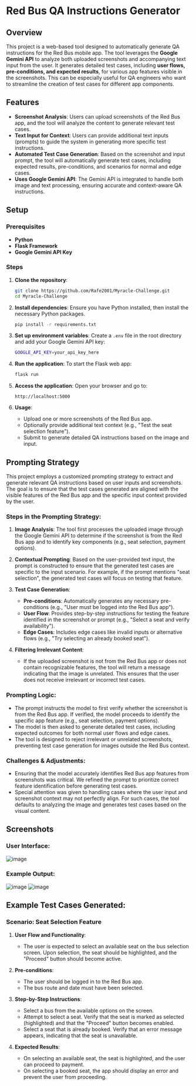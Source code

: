 # Red Bus QA Instructions Generator



## Overview
This project is a web-based tool designed to automatically generate QA instructions for the Red Bus mobile app. The tool leverages the **Google Gemini API** to analyze both uploaded screenshots and accompanying text input from the user. It generates detailed test cases, including **user flows, pre-conditions, and expected results**, for various app features visible in the screenshots. This can be especially useful for QA engineers who want to streamline the creation of test cases for different app components.

## Features
- **Screenshot Analysis**: Users can upload screenshots of the Red Bus app, and the tool will analyze the content to generate relevant test cases.
- **Text Input for Context**: Users can provide additional text inputs (prompts) to guide the system in generating more specific test instructions.
- **Automated Test Case Generation**: Based on the screenshot and input prompt, the tool will automatically generate test cases, including expected results, pre-conditions, and scenarios for normal and edge cases.
- **Uses Google Gemini API**: The Gemini API is integrated to handle both image and text processing, ensuring accurate and context-aware QA instructions.

## Setup

### Prerequisites
- **Python**
- **Flask Framework**
- **Google Gemini API Key**

### Steps
1. **Clone the repository**:
   ```bash
   git clone https://github.com/Rafe2001/Myracle-Challenge.git
   cd Myracle-Challenge
   ```

2. **Install dependencies**:
   Ensure you have Python installed, then install the necessary Python packages.
   ```bash
   pip install -r requirements.txt
   ```

3. **Set up environment variables**:
   Create a `.env` file in the root directory and add your Google Gemini API key:
   ```bash
   GOOGLE_API_KEY=your_api_key_here
   ```

4. **Run the application**:
   To start the Flask web app:
   ```bash
   flask run
   ```

5. **Access the application**:
   Open your browser and go to:
   ```
   http://localhost:5000
   ```

6. **Usage**:
   - Upload one or more screenshots of the Red Bus app.
   - Optionally provide additional text context (e.g., "Test the seat selection feature").
   - Submit to generate detailed QA instructions based on the image and input.

## Prompting Strategy
This project employs a customized prompting strategy to extract and generate relevant QA instructions based on user inputs and screenshots. The goal is to ensure that the test cases generated are aligned with the visible features of the Red Bus app and the specific input context provided by the user.

### Steps in the Prompting Strategy:
1. **Image Analysis**: The tool first processes the uploaded image through the Google Gemini API to determine if the screenshot is from the Red Bus app and to identify key components (e.g., seat selection, payment options).
   
2. **Contextual Prompting**: Based on the user-provided text input, the prompt is constructed to ensure that the generated test cases are specific to the input scenario. For example, if the prompt mentions "seat selection", the generated test cases will focus on testing that feature.

3. **Test Case Generation**:
   - **Pre-conditions**: Automatically generates any necessary pre-conditions (e.g., "User must be logged into the Red Bus app").
   - **User Flow**: Provides step-by-step instructions for testing the feature identified in the screenshot or prompt (e.g., "Select a seat and verify availability").
   - **Edge Cases**: Includes edge cases like invalid inputs or alternative flows (e.g., "Try selecting an already booked seat").

4. **Filtering Irrelevant Content**:
   - If the uploaded screenshot is not from the Red Bus app or does not contain recognizable features, the tool will return a message indicating that the image is unrelated. This ensures that the user does not receive irrelevant or incorrect test cases.

### Prompting Logic:
- The prompt instructs the model to first verify whether the screenshot is from the Red Bus app. If verified, the model proceeds to identify the specific app feature (e.g., seat selection, payment options).
- The model is then asked to generate detailed test cases, including expected outcomes for both normal user flows and edge cases.
- The tool is designed to reject irrelevant or unrelated screenshots, preventing test case generation for images outside the Red Bus context.

### Challenges & Adjustments:
- Ensuring that the model accurately identifies Red Bus app features from screenshots was critical. We refined the prompt to prioritize correct feature identification before generating test cases.
- Special attention was given to handling cases where the user input and screenshot context may not perfectly align. For such cases, the tool defaults to analyzing the image and generates test cases based on the visual content.

## Screenshots
### User Interface:
![image](https://github.com/user-attachments/assets/1d5b26a4-daab-4bf6-b466-947035605c0e)

### Example Output:
![image](https://github.com/user-attachments/assets/63bf5fe0-aab2-4139-95f0-d32aa6996d02)
![image](https://github.com/user-attachments/assets/5b41ba80-3d27-4222-9eb6-a97a1003d8a4)


## Example Test Cases Generated:

### Scenario: Seat Selection Feature

1. **User Flow and Functionality**:
   - The user is expected to select an available seat on the bus selection screen. Upon selection, the seat should be highlighted, and the "Proceed" button should become active.

2. **Pre-conditions**:
   - The user should be logged in to the Red Bus app.
   - The bus route and date must have been selected.

3. **Step-by-Step Instructions**:
   - Select a bus from the available options on the screen.
   - Attempt to select a seat. Verify that the seat is marked as selected (highlighted) and that the "Proceed" button becomes enabled.
   - Select a seat that is already booked. Verify that an error message appears, indicating that the seat is unavailable.

4. **Expected Results**:
   - On selecting an available seat, the seat is highlighted, and the user can proceed to payment.
   - On selecting a booked seat, the app should display an error and prevent the user from proceeding.
